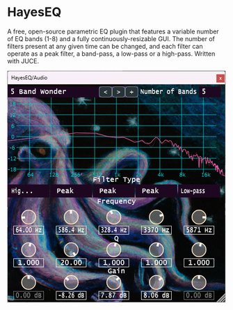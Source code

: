# HayesEQ
A free, open-source parametric EQ plugin that features a variable number of EQ bands (1-8) and a fully continuously-resizable GUI.
The number of filters present at any given time can be changed, and each filter can operate as a peak filter, a band-pass, a low-pass or a high-pass.
Written with JUCE.

![alt text](Images/2xscaleIIRFilterGUI.png)

